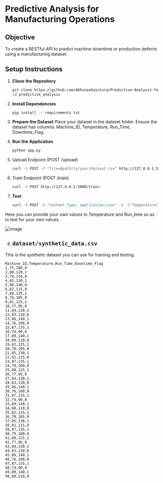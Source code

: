 # Predictive Analysis for Manufacturing Operations

## Objective
To create a RESTful API to predict machine downtime or production defects using a manufacturing dataset.

## Setup Instructions

1. **Clone the Repository**
   ```bash
   git clone https://github.com/AbhinavKaintura/Predictive-Analysis-for-Manufacturing-Operations.git
   cd predictive_analysis

2.  **Install Dependencies**
    ```bash 
    pip install -r requirements.txt

3.  **Prepare the Dataset**
    Place your dataset in the dataset folder.
    Ensure the dataset has columns: Machine_ID, Temperature, Run_Time, Downtime_Flag.

4.  **Run the Application**
    ```bash
    python app.py

5.   Upload Endpoint (POST /upload)
      ```bash
      curl -X POST -F "file=@path/to/your/dataset.csv" http://127.0.0.1:5000/upload

6.   Train Endpoint (POST /train)
     ```bash
     curl -X POST http://127.0.0.1:5000/train

7.   **Test**
      ```bash
      curl -X POST -H "Content-Type: application/json" -d '{"Temperature": 80, "Run_Time": 120}' http://127.0.0.1:5000/predict
   Here you can provide your own values to Temperature and Run_time so as to test for your own values.


   ![image](https://github.com/user-attachments/assets/07dd573e-aef4-4fc2-a4ab-8777ee8c5c4b)


8.   ## `dataset/synthetic_data.csv`

This is the synthetic dataset you can use for training and testing.

```csv
Machine_ID,Temperature,Run_Time,Downtime_Flag
1,75,100,0
2,80,120,1
3,78,110,0
4,85,130,1
5,90,140,0
6,82,115,0
7,88,135,1
8,79,105,0
9,81,125,1
10,77,95,0
11,84,130,1
12,83,120,0
13,86,140,1
14,76,100,0
15,87,135,1
16,74,90,0
17,89,140,1
18,80,110,0
19,82,125,1
20,78,105,0
21,85,130,1
22,81,115,0
23,87,135,1
24,79,100,0
25,88,125,1
26,77,95,0
27,84,130,1
28,83,120,0
29,86,140,1
30,76,100,0
31,87,135,1
32,74,90,0
33,89,140,1
34,80,110,0
35,82,125,1
36,78,105,0
37,85,130,1
38,81,115,0
39,87,135,1
40,79,100,0
41,88,125,1
42,77,95,0
43,84,130,1
44,83,120,0
45,86,140,1
46,76,100,0
47,87,135,1
48,74,90,0
49,89,140,1
50,80,110,0
